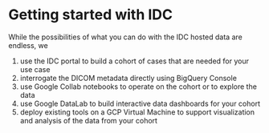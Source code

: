 # Getting started with IDC

While the possibilities of what you can do with the IDC hosted data are endless, we 

1. use the IDC portal to build a cohort of cases that are needed for your use case
2. interrogate the DICOM metadata directly using BigQuery Console
3. use Google Collab notebooks to operate on the cohort or to explore the data
4. use Google DataLab to build interactive data dashboards for your cohort
5. deploy existing tools on a GCP Virtual Machine to support visualization and analysis of the data from your cohort

